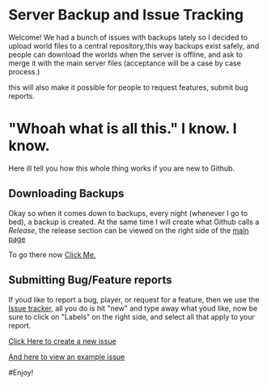 # Server Backup and Issue Tracking

Welcome! We had a bunch of issues with backups lately so I decided to upload world files to a central repository,this way backups exist safely, and people can download the worlds when the server is offline, and ask to merge it with the main server files (acceptance will be a case by case process.)

this will also make it possible for people to request features, submit bug reports.

# "Whoah what is all this." I know. I know.

Here ill tell you how this whole thing works if you are new to Github.

## Downloading Backups

Okay so when it comes down to backups, every night (whenever I go to bed), a backup is created. At the same time I will create what Github calls a *Release*, the release section can be viewed on the right side of the [main page](https://github.com/LimePotato/Minecraft)

To go there now [Click Me.](https://github.com/LimePotato/Minecraft/releases)

## Submitting Bug/Feature reports

If youd like to report a bug, player, or request for a feature, then we use the [Issue tracker](https://github.com/LimePotato/Minecraft/issues), all you do is hit "new" and type away what youd like, now be sure to click on "Labels" on the right side, and select all that apply to your report.

[Click Here to create a new issue](https://github.com/LimePotato/Minecraft/issues/new)

[And here to view an example issue](https://github.com/LimePotato/Minecraft/issues/1)



#Enjoy!

